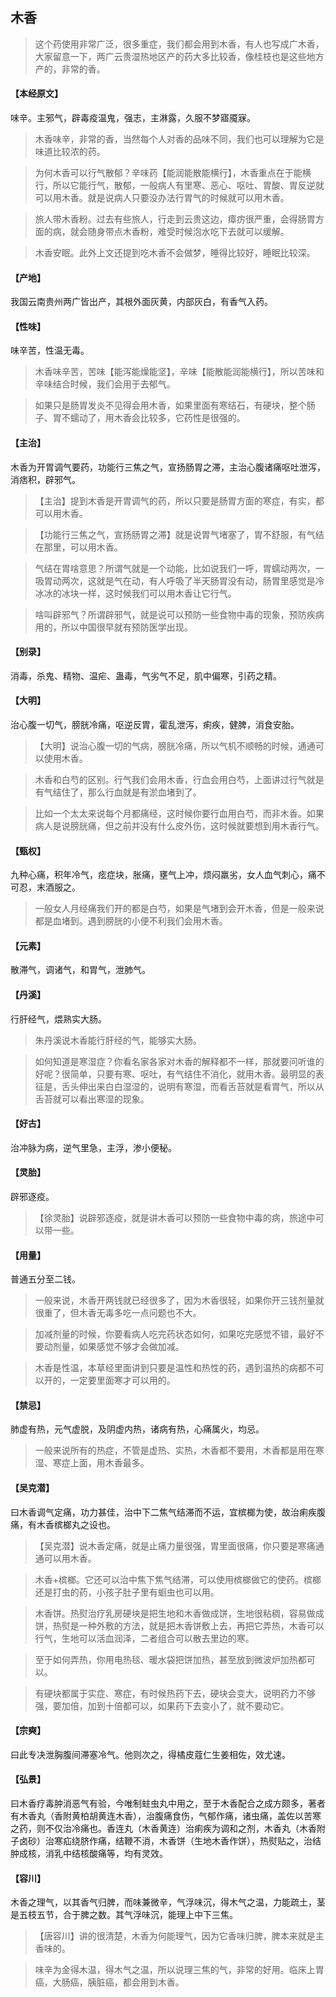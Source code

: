 ## 木香

> 这个药使用非常广泛，很多重症，我们都会用到木香，有人也写成广木香，大家留意一下，两广云贵湿热地区产的药大多比较香，像桂枝也是这些地方产的，非常的香。

#### 【本经原文】
味辛。主邪气，辟毒疫温鬼，强志，主淋露，久服不梦寤魇寐。

> 木香味辛，非常的香，当然每个人对香的品味不同，我们也可以理解为它是味道比较浓的药。

> 为何木香可以行气散郁？‍辛味药【能润能散能横行】，木香重点在于能横行，所以它能行气，散郁，一般病人有里寒、恶心、呕吐、胃酸、胃反逆就可以用木香。就是说病人只要没办法行胃气的时候就可以用木香。

> 旅人带木香粉。过去有些旅人，行走到云贵这边，瘴疠很严重，会得肠胃方面的病，就会随身带点木香粉，难受时候泡水吃下去就可以缓解。

> 木香安眠。此外上文还提到吃木香不会做梦，睡得比较好，睡眠比较深。

#### 【产地】
我国云南贵州两广皆出产，其根外面灰黄，内部灰白，有香气入药。
#### 【性味】
味辛苦，性温无毒。

> 木香味辛苦，苦味【能泻能燥能坚】，辛味【能散能润能横行】，所以苦味和辛味结合时候，我们会用于去郁气。

> 如果只是肠胃发炎不见得会用木香，如果里面有寒结石，有硬块，整个肠子、胃不蠕动了，用木香会比较多，它药性是很强的。

#### 【主治】
木香为开胃调气要药，功能行三焦之气，宣扬肠胃之滞，主治心腹诸痛呕吐泄泻，消痞积，辟邪气。

> 【主治】提到木香是开胃调气的药，所以只要是肠胃方面的寒症，有实，都可以用木香。

> 【功能行三焦之气，宣扬肠胃之滞】就是说胃气堵塞了，胃不舒服，有气结在那里，可以用木香。

> 气结在胃啥意思？‍所谓气就是一个动能，比如说我们一呼，胃蠕动两次，一吸胃动两次，这就是气在动，有人呼吸了半天肠胃没有动，肠胃里感觉是冷冰冰的冰块一样，这时候我们可以用木香让它行气。

> 啥叫辟邪气？所谓辟邪气，就是说可以预防一些食物中毒的现象，预防疾病用的，所以中国很早就有预防医学出现。

#### 【别录】
消毒，杀鬼、精物、温疟、蛊毒，气劣气不足，肌中偏寒，引药之精。
#### 【大明】
治心腹一切气，膀胱冷痛，呕逆反胃，霍乱泄泻，痢疾，健脾，消食安胎。

> 【大明】说治心腹一切的气病，膀胱冷痛，所以气机不顺畅的时候，通通可以使用木香。

> 木香和白芍的区别。行气我们会用木香，行血会用白芍，上面讲过行气就是有气结住了，那么行血就是有淤血堵到了。

> 比如一个太太来说每个月都痛经，这时候你要行血用白芍，而非木香。如果病人是说膀胱痛，但之前并没有什么皮外伤，这时候就要想到用木香行气。

#### 【甄权】
九种心痛，积年冷气，痃症块，胀痛，壅气上冲，烦闷羸劣，女人血气刺心，痛不可忍，末酒服之。

> 一般女人月经痛我们开的都是白芍，如果是气堵到会开木香，但是一般来说都是血堵到。遇到膀胱的小便不利我们会用木香。

#### 【元素】
散滞气，调诸气，和胃气，泄肺气。
#### 【丹溪】
行肝经气，煨熟实大肠。

> 朱丹溪说木香能行肝经的气，能够实大肠。

> 如何知道是寒湿症？你看名家各家对木香的解释都不一样，那就要问听谁的好呢？很简单，只要有寒、呕吐，有气结住不消化，就用木香。最明显的表征是，舌头伸出来白白湿湿的，说明有寒湿，而看舌苔就是看胃气，所以从舌苔就可以看出寒湿的现象。

#### 【好古】
治冲脉为病，逆气里急，主浮，渗小便秘。
#### 【灵胎】
辟邪逐疫。

> 【徐灵胎】说辟邪逐疫，就是讲木香可以预防一些食物中毒的病，旅途中可以带一些。

#### 【用量】
普通五分至二钱。

> 一般来说，木香开两钱就已经很多了，因为木香很轻，如果你开三钱剂量就很重了，但木香无毒多吃一点问题也不大。

> 加减剂量的时候，你要看病人吃完药状态如何，如果吃完感觉不错，最好不要动剂量，如果感觉不够才会做加减。

> 木香是性温，本草经里面讲到只要是温性和热性的药，遇到温热的病都不可以开的，一定要里面寒才可以用的。

#### 【禁忌】
肺虚有热，元气虚脱，及阴虚内热，诸病有热，心痛属火，均忌。

> 一般来说所有的热症，不管是虚热、实热，木香都不要用，木香都是用在寒湿、寒症上面，用木香最多。

#### 【吴克潜】
曰木香调气定痛，功力甚佳，治中下二焦气结滞而不运，宜槟榔为使，故治痢疾腹痛，有木香槟榔丸之设也。

> 【吴克潜】说木香定痛，就是止痛力量很强，胃里面很痛，你只要是寒痛通通可以用木香。

> 木香+槟榔。它还可以治中焦下焦气结滞，可以使用槟榔做它的使药。槟榔还是打虫的药，小孩子肚子里有蛔虫也可以用。

> 木香饼。热熨治疗乳房硬块是把生地和木香做成饼，生地很粘稠，容易做成饼，热熨是一种外敷的方法，就是把木香饼敷上去，再把它弄热，木香可以行气，生地可以活血润泽，二者组合可以散去里边的寒。

> 至于如何弄热，你用电热毯、暖水袋把饼加热，甚至放到微波炉加热都可以。

> 有硬块都属于实症、寒症，有时候热药下去，硬块会变大，说明药力不够强，要加倍，加到十倍都可以，如果药下去变小了，就不要动它。

#### 【宗奭】
曰此专决泄胸腹间滞塞冷气。他则次之，得橘皮蔻仁生姜相佐，效尤速。
#### 【弘景】
曰木香疗毒肿消恶气有验，今唯制蛀虫丸中用之，至于木香配合之成方颇多，著者有木香丸（香附黄柏胡黄连木香），治腹痛食伤，气郁作痛，诸虫痛，盖佐以苦寒之药，则不仅治冷痛也。香连丸（木香黄连）治痢疾为调和之剂，木香丸（木香附子卤砂）治寒疝绕脐作痛，结鞭不消，木香饼（生地木香作饼），热熨贴之，治结肿成核，消乳中结核酸痛等，均有灵效。
#### 【容川】
木香之理气，以其香气归脾，而味兼微辛，气浮味沉，得木气之温，力能疏土，茎是五枝五节，合于脾之数。其气浮味沉，能理上中下三焦。

> 【唐容川】讲的很清楚，木香为何能理气，因为它香味归脾，脾本来就是主香味的。

> 味辛为金得木温，得木气之温，所以说理三焦的气，非常的好用。临床上胃癌，大肠癌，胰脏癌，都会用到木香。